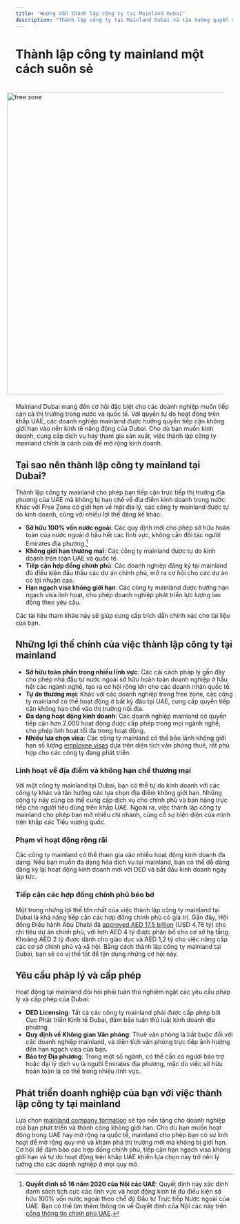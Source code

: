 ```yaml
---
title: "Hướng dẫn thành lập công ty tại Mainland Dubai"
description: "Thành lập công ty tại Mainland Dubai và tận hưởng quyền sở hữu 100%, tự do kinh doanh trên toàn UAE, tiếp cận hợp đồng chính phủ và hạn ngạch visa linh hoạt."
---
```


# Thành lập công ty mainland một cách suôn sẻ

<img src="/img/iStock-635478390.avif" alt="free zone" width="700" align="right" style="padding: 20px" >

Mainland Dubai mang đến cơ hội đặc biệt cho các doanh nghiệp muốn tiếp cận cả thị trường trong nước và quốc tế. Với quyền tự do hoạt động trên khắp UAE, các doanh nghiệp mainland được hưởng quyền tiếp cận không giới hạn vào nền kinh tế năng động của Dubai. Cho dù bạn muốn kinh doanh, cung cấp dịch vụ hay tham gia sản xuất, việc thành lập công ty mainland chính là cánh cửa để mở rộng kinh doanh.

## Tại sao nên thành lập công ty mainland tại Dubai?

Thành lập công ty mainland cho phép bạn tiếp cận trực tiếp thị trường địa phương của UAE mà không bị hạn chế về địa điểm kinh doanh trong nước. Khác với Free Zone có giới hạn về mặt địa lý, các công ty mainland được tự do kinh doanh, cùng với nhiều lợi thế đáng kể khác:

- **Sở hữu 100% vốn nước ngoài**: Các quy định mới cho phép sở hữu hoàn toàn của nước ngoài ở hầu hết các lĩnh vực, không cần đối tác người Emirates địa phương.[^1]
- **Không giới hạn thương mại**: Các công ty mainland được tự do kinh doanh trên toàn UAE và quốc tế.
- **Tiếp cận hợp đồng chính phủ**: Các doanh nghiệp đăng ký tại mainland đủ điều kiện đấu thầu các dự án chính phủ, mở ra cơ hội cho các dự án có lợi nhuận cao.
- **Hạn ngạch visa không giới hạn**: Các công ty mainland được hưởng hạn ngạch visa linh hoạt, cho phép doanh nghiệp phát triển lực lượng lao động theo yêu cầu.

[^1]: **Quyết định số 16 năm 2020 của Nội các UAE**: Quyết định này xác định danh sách tích cực các lĩnh vực và hoạt động kinh tế đủ điều kiện sở hữu 100% vốn nước ngoài theo chế độ Đầu tư Trực tiếp Nước ngoài của UAE. Bạn có thể tìm thêm thông tin về Quyết định của Nội các này trên [cổng thông tin chính phủ UAE](https://u.ae/en/information-and-services/business/doing-business-on-the-mainland/full-foreign-ownership-of-commercial-companies).

Các tài liệu tham khảo này sẽ giúp cung cấp trích dẫn chính xác cho tài liệu của bạn.

## Những lợi thế chính của việc thành lập công ty tại mainland

- **Sở hữu toàn phần trong nhiều lĩnh vực**: Các cải cách pháp lý gần đây cho phép nhà đầu tư nước ngoài sở hữu hoàn toàn doanh nghiệp ở hầu hết các ngành nghề, tạo ra cơ hội rộng lớn cho các doanh nhân quốc tế.
- **Tự do thương mại**: Khác với các doanh nghiệp trong free zone, các công ty mainland có thể hoạt động ở bất kỳ đâu tại UAE, cung cấp quyền tiếp cận không hạn chế vào thị trường nội địa.
- **Đa dạng hoạt động kinh doanh**: Các doanh nghiệp mainland có quyền tiếp cận hơn 2.000 hoạt động được cấp phép trong mọi ngành nghề, cho phép linh hoạt tối đa trong hoạt động.
- **Nhiều lựa chọn visa**: Các công ty mainland có thể bảo lãnh không giới hạn số lượng [employee visas](./employment-visas) dựa trên diện tích văn phòng thuê, rất phù hợp cho các công ty đang phát triển.

### Linh hoạt về địa điểm và không hạn chế thương mại

Với một công ty mainland tại Dubai, bạn có thể tự do kinh doanh với các công ty khác và tận hưởng các lựa chọn địa điểm không giới hạn. Những công ty này cũng có thể cung cấp dịch vụ cho chính phủ và bán hàng trực tiếp cho người tiêu dùng trên khắp UAE. Ngoài ra, việc thành lập công ty mainland cho phép bạn mở nhiều chi nhánh, củng cố sự hiện diện của mình trên khắp các Tiểu vương quốc.

### Phạm vi hoạt động rộng rãi

Các công ty mainland có thể tham gia vào nhiều hoạt động kinh doanh đa dạng. Nếu bạn muốn đa dạng hóa dịch vụ tại mainland, bạn có thể dễ dàng đăng ký lại hoạt động kinh doanh mới với DED và bắt đầu kinh doanh ngay lập tức.

### Tiếp cận các hợp đồng chính phủ béo bở

Một trong những lợi thế lớn nhất của việc thành lập công ty mainland tại Dubai là khả năng tiếp cận các hợp đồng chính phủ có giá trị. Gần đây, Hội đồng Điều hành Abu Dhabi đã [approved AED 17.5 billion](https://gulfnews.com/going-out/society/executive-council-approves-projects-worth-dh175b-1.1643027) (USD 4,76 tỷ) cho chi tiêu dự án chính phủ, với hơn AED 4 tỷ được phân bổ cho cơ sở hạ tầng. Khoảng AED 2 tỷ được dành cho giáo dục và AED 1,2 tỷ cho việc nâng cấp các cơ sở chính phủ và xã hội. Bằng cách thành lập công ty mainland tại Dubai, bạn sẽ có vị thế tốt để tận dụng những cơ hội này.

## Yêu cầu pháp lý và cấp phép

Hoạt động tại mainland đòi hỏi phải tuân thủ nghiêm ngặt các yêu cầu pháp lý và cấp phép của Dubai:

- **DED Licensing**: Tất cả các công ty mainland phải được cấp phép bởi Cục Phát triển Kinh tế Dubai, đảm bảo tuân thủ luật kinh doanh địa phương.
- **Quy định về Không gian Văn phòng**: Thuê văn phòng là bắt buộc đối với các doanh nghiệp mainland, và diện tích văn phòng trực tiếp ảnh hưởng đến hạn ngạch visa của bạn.
- **Bảo trợ Địa phương**: Trong một số ngành, có thể cần có người bảo trợ hoặc đại lý dịch vụ là người Emirates địa phương, mặc dù việc sở hữu hoàn toàn là có thể trong nhiều lĩnh vực.

## Phát triển doanh nghiệp của bạn với việc thành lập công ty tại mainland

Lựa chọn [mainland company formation](./insights/incorporation-steps#uae-mainland-setup) sẽ tạo nền tảng cho doanh nghiệp của bạn phát triển và thành công không giới hạn. Cho dù bạn muốn hoạt động trong UAE hay mở rộng ra quốc tế, mainland cho phép bạn có sự linh hoạt để mở rộng quy mô và khám phá thị trường mới mà không bị giới hạn. Cơ hội để đảm bảo các hợp đồng chính phủ, tiếp cận hạn ngạch visa không giới hạn và tự do hoạt động trên khắp UAE khiến lựa chọn này trở nên lý tưởng cho các doanh nghiệp ở mọi quy mô.
